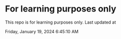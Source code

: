 # For learning purposes only
This repo is for learning purposes only.
Last updated at

Friday, January 19, 2024 6:45:10 AM

